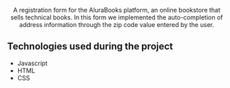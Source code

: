 <p align="center">A registration form for the AluraBooks platform, an online bookstore that sells technical books. In this form we implemented the auto-completion of address information through the zip code value entered by the user.</p>

## Technologies used during the project

- Javascript
- HTML
- CSS
